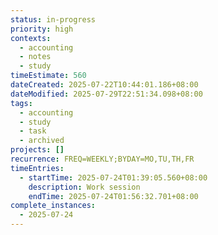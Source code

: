 ```yaml
---
status: in-progress
priority: high
contexts:
  - accounting
  - notes
  - study
timeEstimate: 560
dateCreated: 2025-07-22T10:44:01.186+08:00
dateModified: 2025-07-29T22:51:34.098+08:00
tags:
  - accounting
  - study
  - task
  - archived
projects: []
recurrence: FREQ=WEEKLY;BYDAY=MO,TU,TH,FR
timeEntries:
  - startTime: 2025-07-24T01:39:05.560+08:00
    description: Work session
    endTime: 2025-07-24T01:56:32.701+08:00
complete_instances:
  - 2025-07-24
---
```


